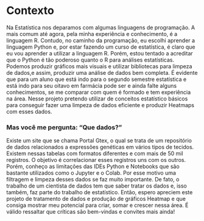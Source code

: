 <h1>Contexto</h1>

<p>Na Estatística nos deparamos com algumas linguagens de programação. A mais comum até agora, pela minha experiência e conhecimento, é a linguagem R. Contudo, no caminho da programação, eu escolhi aprender a linguagem Python e, por estar fazendo um curso de estatística, é claro que eu vou aprender a utilizar a linguagem R. Porém, estou tentado a acreditar que o Python é tão poderoso quanto o R para análises estatísticas. Podemos produzir gráficos mais visuais e utilizar bibliotecas para limpeza de dados,e assim, produzir uma análise de dados bem completa. É evidente que para um aluno que está indo para o segundo semestre estatística e está indo para seu oitavo em farmácia pode ser e ainda falte alguns conhecimentos, se me comparar com quem é formado e tem experiência na área. Nesse projeto pretendo utilizar de conceitos estatístico básicos para conseguir fazer uma limpeza de dados eficiente e produzir Heatmaps com esses dados.</p>

<h3>Mas você me pergunta: “Que dados?”</h3>

<p>Existe um site que se chama Portal Gtex, o qual se trata de um repositório de dados relacionados a expressões genéticas em vários tipos de tecidos. Existem nessas tabelas com formatos diferentes e com mais de 50 mil registros. O objetivo é correlacionar esses registros uns com os outros. Porém, conheço as limitações das IDEs Python e Notebooks que são bastante utilizados como o Jupyter e o Colab. Por esse motivo uma filtragem e limpeza desses dados se faz muito importante. De fato, o trabalho de um cientista de dados tem que saber tratar os dados e, isso também, faz parte do trabalho de estatístico. Então, espero apreciem este projeto de tratamento de dados e produção de gráficos Heatmap e que consiga mostrar meu potencial para criar, somar e crescer nessa área. É válido ressaltar que críticas são bem-vindas e convites mais ainda!</p>

